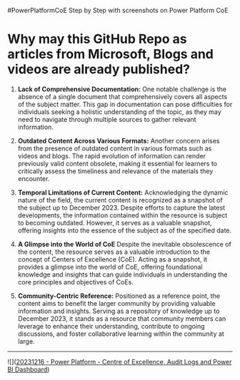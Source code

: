 #PowerPlatformCoE
Step by Step with screenshots on Power Platform CoE 

# Why may this GitHub Repo as articles from Microsoft, Blogs and videos are already published? 


1.	**Lack of Comprehensive Documentation:** One notable challenge is the absence of a single document that comprehensively covers all aspects of the subject matter. This gap in documentation can pose difficulties for individuals seeking a holistic understanding of the topic, as they may need to navigate through multiple sources to gather relevant information.

2.	**Outdated Content Across Various Formats:** Another concern arises from the presence of outdated content in various formats such as videos and blogs. The rapid evolution of information can render previously valid content obsolete, making it essential for learners to critically assess the timeliness and relevance of the materials they encounter.

3.	**Temporal Limitations of Current Content:** Acknowledging the dynamic nature of the field, the current content is recognized as a snapshot of the subject up to December 2023. Despite efforts to capture the latest developments, the information contained within the resource is subject to becoming outdated. However, it serves as a valuable snapshot, offering insights into the essence of the subject as of the specified date.

4.	**A Glimpse into the World of CoE** Despite the inevitable obsolescence of the content, the resource serves as a valuable introduction to the concept of Centers of Excellence (CoE). Acting as a snapshot, it provides a glimpse into the world of CoE, offering foundational knowledge and insights that can guide individuals in understanding the core principles and objectives of CoEs.

5.	**Community-Centric Reference:** Positioned as a reference point, the content aims to benefit the larger community by providing valuable information and insights. Serving as a repository of knowledge up to December 2023, it stands as a resource that community members can leverage to enhance their understanding, contribute to ongoing discussions, and foster collaborative learning within the community at large.

*** 

![]([20231216 - Power Platform - Centre of Excellence, Audit Logs and Power BI Dashboard](<01PowerPlatformCoEAuditComponentPowerBI/20231216 - Power Platform - Centre of Excellence, Audit Logs and Power BI Dashboard.pdf>))




